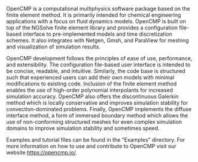 OpenCMP is a computational multiphysics software package based on the finite element method. It is primarily intended for chemical engineering applications with a focus on fluid dynamics models. OpenCMP is built on top of the NGSolve finite element library and provides a configuration file-based interface to pre-implemented models and time discretization schemes. It also integrates with Netgen, Gmsh, and ParaView for meshing and visualization of simulation results.

OpenCMP development follows the principles of ease of use, performance, and extensibility. The configuration file-based user interface is intended to be concise, readable, and intuitive. Similarly, the code base is structured such that experienced users can add their own models with minimal modifications to existing code. Inclusion of the finite element method enables the use of high-order polynomial interpolants for increased simulation accuracy. OpenCMP also offers the discontinuous Galerkin method which is locally conservative and improves simulation stability for convection-dominated problems. Finally, OpenCMP implements the diffuse interface method, a form of immersed boundary method which allows the use of non-conforming structured meshes for even complex simulation domains to improve simulation stability and sometimes speed.

Examples and tutorial files can be found in the "Examples" directory. For more information on how to use and contribute to OpenCMP visit our website <https://opencmp.io/>.
